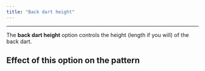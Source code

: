 ```yaml
---
title: "Back dart height"
---
```


---

The **back dart height** option controls the height (length if you will) of the back dart.

## Effect of this option on the pattern
